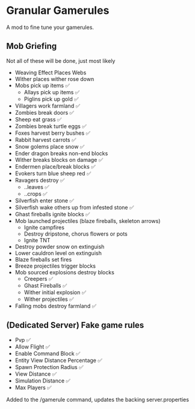 # Granular Gamerules

A mod to fine tune your gamerules.

## Mob Griefing

Not all of these will be done, just most likely

- Weaving Effect Places Webs 
- Wither places wither rose down
- Mobs pick up items ✅
  - Allays pick up items ✅
  - Piglins pick up gold ✅
- Villagers work farmland ✅
- Zombies break doors ✅
- Sheep eat grass ✅
- Zombies break turtle eggs ✅
- Foxes harvest berry bushes ✅
- Rabbit harvest carrots ✅
- Snow golems place snow ✅
- Ender dragon breaks non-end blocks
- Wither breaks blocks on damage ✅
- Endermen place/break blocks ✅
- Evokers turn blue sheep red ✅
- Ravagers destroy ✅
  - ..leaves ✅
  - ..crops ✅
- Silverfish enter stone ✅
- Silverfish wake others up from infested stone ✅
- Ghast fireballs ignite blocks ✅
- Mob launched projectiles (blaze fireballs, skeleton arrows)
  - Ignite campfires
  - Destroy dripstone, chorus flowers or pots
  - Ignite TNT
- Destroy powder snow on extinguish
- Lower cauldron level on extinguish
- Blaze fireballs set fires
- Breeze projectiles trigger blocks
- Mob sourced explosions destroy blocks
  - Creepers ✅
  - Ghast Fireballs ✅
  - Wither initial explosion ✅
  - Wither projectiles ✅
- Falling mobs destroy farmland ✅

## (Dedicated Server) Fake game rules

- Pvp ✅
- Allow Flight ✅
- Enable Command Block ✅
- Entity View Distance Percentage ✅
- Spawn Protection Radius ✅
- View Distance ✅
- Simulation Distance ✅
- Max Players ✅

Added to the /gamerule command, updates the backing server.properties
